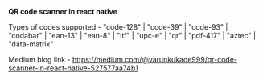 
**QR code scanner in react native**

Types of codes supported - "code-128" | "code-39" | "code-93" | "codabar" | "ean-13" | "ean-8" | "itf" | "upc-e" | "qr" | "pdf-417" | "aztec" | "data-matrix"

Medium blog link - https://medium.com/@varunkukade999/qr-code-scanner-in-react-native-527577aa74b1
